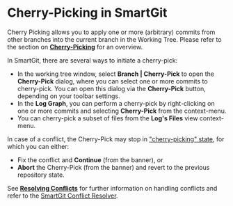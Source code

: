 # Cherry-Picking in SmartGit

Cherry Picking allows you to apply one or more (arbitrary) commits from other branches into the current branch in the Working Tree. Please refer to the section on **[Cherry-Picking](../../GitConcepts/Cherry-Picking.md)** for an overview.

In SmartGit, there are several ways to initiate a cherry-pick:

- In the working tree window, select **Branch \| Cherry-Pick** to open the **Cherry-Pick** dialog, where you can select one or more commits to cherry-pick. You can open this dialog via the **Cherry-Pick** button, depending on your toolbar settings.
- In the **Log Graph**, you can perform a cherry-pick by right-clicking on one or more commits and selecting **Cherry-Pick** from the context-menu.
- You can cherry-pick a subset of files from the **Log's Files** view context-menu.

In case of a conflict, the Cherry-Pick may stop in ["cherry-picking" state](../../GitConcepts/Working-Tree-States.md#cherry-picking-status), for which you can either:

- Fix the conflict and **Continue** (from the banner), or
- **Abort** the Cherry-Pick (from the banner) and revert to the previous repository state.

See **[Resolving Conflicts](Merge.md#resolving-conflicts)** for further information on handling conflicts and refer to the [SmartGit Conflict Resolver](Conflict-Solver.md).
